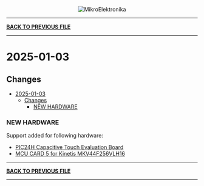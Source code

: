 <p align="center">
  <img src="http://www.mikroe.com/img/designs/beta/logo_small.png?raw=true" alt="MikroElektronika"/>
</p>

---

**[BACK TO PREVIOUS FILE](../changelog.md)**

---

# 2025-01-03

## Changes

- [2025-01-03](#2025-01-03)
  - [Changes](#changes)
    - [NEW HARDWARE](#new-hardware)

### NEW HARDWARE

Support added for following hardware:

+ [PIC24H Capacitive Touch Evaluation Board](https://mplab-discover.microchip.com/v2/item/com.microchip.portal.evalboard/com.microchip.subcategories.modules-and-peripherals.communication.can.Others/mcu08.ac243026/1.0.0?view=about)
+ [MCU CARD 5 for Kinetis MKV44F256VLH16](https://www.mikroe.com/mcu-card-5-for-kinetis-mkv44f256vlh16)

---

**[BACK TO PREVIOUS FILE](../changelog.md)**

---
